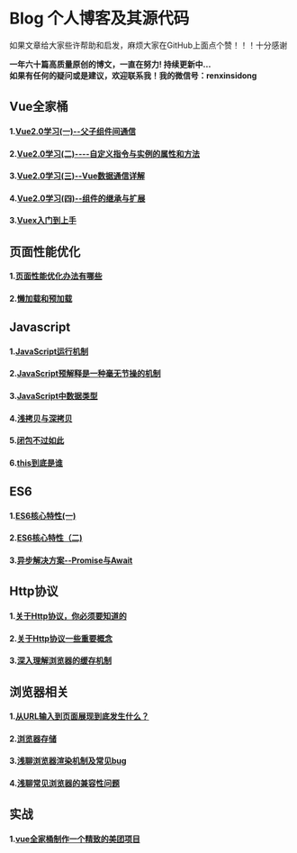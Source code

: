 # Blog 个人博客及其源代码
如果文章给大家些许帮助和启发，麻烦大家在GitHub上面点个赞！！！十分感谢

**一年六十篇高质量原创的博文，一直在努力! 持续更新中...**  
**如果有任何的疑问或是建议，欢迎联系我！我的微信号：renxinsidong**
## Vue全家桶
#### 1.[Vue2.0学习(一)--父子组件间通信](https://github.com/ljianshu/Blog/blob/master/Vue2.0%E5%AD%A6%E4%B9%A0(%E4%B8%80)--%E7%88%B6%E5%AD%90%E7%BB%84%E4%BB%B6%E9%97%B4%E9%80%9A%E4%BF%A1.md)
#### 2.[Vue2.0学习(二)----自定义指令与实例的属性和方法](https://github.com/ljianshu/Blog/blob/master/Vue2.0%E5%AD%A6%E4%B9%A0(%E4%BA%8C)----%E8%87%AA%E5%AE%9A%E4%B9%89%E6%8C%87%E4%BB%A4%E4%B8%8E%E5%AE%9E%E4%BE%8B%E7%9A%84%E5%B1%9E%E6%80%A7%E5%92%8C%E6%96%B9%E6%B3%95.md)
#### 3.[Vue2.0学习(三)--Vue数据通信详解](https://github.com/ljianshu/Blog/blob/master/Vue2.0%E5%AD%A6%E4%B9%A0(%E4%B8%89)--Vue%E6%95%B0%E6%8D%AE%E9%80%9A%E4%BF%A1%E8%AF%A6%E8%A7%A3.md)
#### 4.[Vue2.0学习(四)--组件的继承与扩展](https://github.com/ljianshu/Blog/blob/master/Vue2.0%E5%AD%A6%E4%B9%A0(%E5%9B%9B)--%E7%BB%84%E4%BB%B6%E7%9A%84%E7%BB%A7%E6%89%BF%E4%B8%8E%E6%89%A9%E5%B1%95.md)

#### 3.[Vuex入门到上手](https://github.com/ljianshu/Blog/blob/master/Vuex%E5%85%A5%E9%97%A8%E5%88%B0%E4%B8%8A%E6%89%8B.md)


## 页面性能优化
#### 1.[页面性能优化办法有哪些](https://github.com/ljianshu/Blog/blob/master/%E9%A1%B5%E9%9D%A2%E6%80%A7%E8%83%BD%E4%BC%98%E5%8C%96%E5%8A%9E%E6%B3%95%E6%9C%89%E5%93%AA%E4%BA%9B%3F.md)
#### 2.[懒加载和预加载](https://github.com/ljianshu/Blog/blob/master/%E6%87%92%E5%8A%A0%E8%BD%BD%E5%92%8C%E9%A2%84%E5%8A%A0%E8%BD%BD.md)

## Javascript
#### 1.[JavaScript运行机制](https://github.com/ljianshu/Blog/blob/master/JavaScript%E8%BF%90%E8%A1%8C%E6%9C%BA%E5%88%B6.md)
#### 2.[JavaScript预解释是一种毫无节操的机制](https://github.com/ljianshu/Blog/blob/master/JavaScript%E9%A2%84%E8%A7%A3%E9%87%8A%E6%98%AF%E4%B8%80%E7%A7%8D%E6%AF%AB%E6%97%A0%E8%8A%82%E6%93%8D%E7%9A%84%E6%9C%BA%E5%88%B6.md)
#### 3.[JavaScript中数据类型](https://github.com/ljianshu/Blog/blob/master/JavaScript%E4%B8%AD%E6%95%B0%E6%8D%AE%E7%B1%BB%E5%9E%8B.md)
#### 4.[浅拷贝与深拷贝](https://github.com/ljianshu/Blog/blob/master/%E6%B5%85%E6%8B%B7%E8%B4%9D%E4%B8%8E%E6%B7%B1%E6%8B%B7%E8%B4%9D.md)
#### 5.[闭包不过如此](https://github.com/ljianshu/Blog/blob/master/%E9%97%AD%E5%8C%85%E4%B8%8D%E8%BF%87%E5%A6%82%E6%AD%A4.md)
#### 6.[this到底是谁](https://github.com/ljianshu/Blog/blob/master/this%E5%88%B0%E5%BA%95%E6%98%AF%E8%B0%81.md)
## ES6
#### 1.[ES6核心特性(一)](https://github.com/ljianshu/Blog/blob/master/ES6%E6%A0%B8%E5%BF%83%E7%89%B9%E6%80%A7%EF%BC%88%E4%B8%80.md)
#### 2.[ES6核心特性（二)](https://github.com/ljianshu/Blog/blob/master/ES6%E6%A0%B8%E5%BF%83%E7%89%B9%E6%80%A7%EF%BC%88%E4%BA%8C.md)
#### 3.[异步解决方案--Promise与Await](https://github.com/ljianshu/Blog/blob/master/%E5%BC%82%E6%AD%A5%E8%A7%A3%E5%86%B3%E6%96%B9%E6%A1%88--Promise%E4%B8%8EAwait.md)
## Http协议
#### 1.[关于Http协议，你必须要知道的](https://github.com/ljianshu/Blog/blob/master/%E5%85%B3%E4%BA%8EHttp%E5%8D%8F%E8%AE%AE%EF%BC%8C%E4%BD%A0%E5%BF%85%E9%A1%BB%E8%A6%81%E7%9F%A5%E9%81%93%E7%9A%84.md)
#### 2.[关于Http协议一些重要概念](https://github.com/ljianshu/Blog/blob/master/%E5%85%B3%E4%BA%8EHttp%E5%8D%8F%E8%AE%AE%E4%B8%80%E4%BA%9B%E9%87%8D%E8%A6%81%E6%A6%82%E5%BF%B5.md)
#### 3.[深入理解浏览器的缓存机制](https://github.com/ljianshu/Blog/blob/master/%E6%B7%B1%E5%85%A5%E7%90%86%E8%A7%A3%E6%B5%8F%E8%A7%88%E5%99%A8%E7%9A%84%E7%BC%93%E5%AD%98%E6%9C%BA%E5%88%B6.md)


## 浏览器相关
#### 1.[从URL输入到页面展现到底发生什么？](https://github.com/ljianshu/Blog/blob/master/%E4%BB%8EURL%E8%BE%93%E5%85%A5%E5%88%B0%E9%A1%B5%E9%9D%A2%E5%B1%95%E7%8E%B0%E5%88%B0%E5%BA%95%E5%8F%91%E7%94%9F%E4%BB%80%E4%B9%88%EF%BC%9F.md)
#### 2.[浏览器存储](https://github.com/ljianshu/Blog/blob/master/%E6%B5%8F%E8%A7%88%E5%99%A8%E5%AD%98%E5%82%A8.md)
#### 3.[浅聊浏览器渲染机制及常见bug](https://github.com/ljianshu/Blog/blob/master/%E6%B5%85%E8%81%8A%E6%B5%8F%E8%A7%88%E5%99%A8%E6%B8%B2%E6%9F%93%E6%9C%BA%E5%88%B6%E5%8F%8A%E5%B8%B8%E8%A7%81bug.md)
#### 4.[浅聊常见浏览器的兼容性问题](https://github.com/ljianshu/Blog/blob/master/%E6%B5%85%E8%81%8A%E5%B8%B8%E8%A7%81%E6%B5%8F%E8%A7%88%E5%99%A8%E7%9A%84%E5%85%BC%E5%AE%B9%E6%80%A7%E9%97%AE%E9%A2%98.md)

## 实战
#### 1.[vue全家桶制作一个精致的美团项目](https://github.com/ljianshu/Blog/blob/master/%5Bvue%E5%85%A8%E5%AE%B6%E6%A1%B6%5D%E5%88%B6%E4%BD%9C%E4%B8%80%E4%B8%AA%E7%B2%BE%E8%87%B4%E7%9A%84%E7%BE%8E%E5%9B%A2%E9%A1%B9%E7%9B%AE.md)
